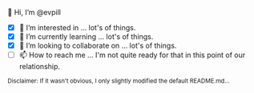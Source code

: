 👋 Hi, I’m @evpill
- [x] 👀 I’m interested in ... lot's of things.
- [x] 🌱 I’m currently learning ... lot's of things.
- [x] 💞️ I’m looking to collaborate on ... lot's of things.
- [ ] 📫 How to reach me ... I'm not quite ready for that in this point of our relationship.

<sup> Disclaimer: If it wasn't obvious, I only slightly modified the default README.md... </sup>

<!---
evpill/evpill is a ✨ special ✨ repository because its `README.md` (this file) appears on your GitHub profile.
You can click the Preview link to take a look at your changes.
--->
